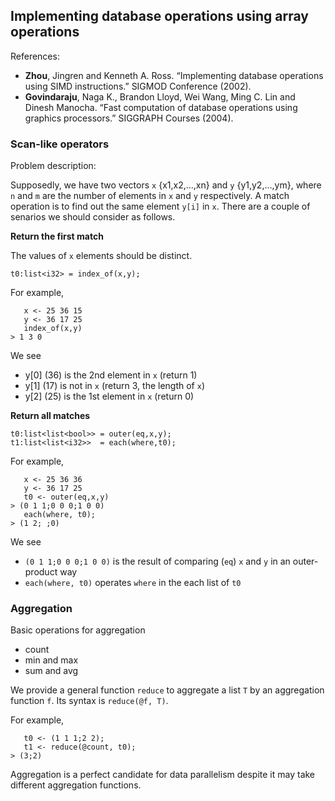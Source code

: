 ## Implementing database operations using array operations

References:

- **Zhou**, Jingren and Kenneth A. Ross. “Implementing database operations
  using SIMD instructions.” SIGMOD Conference (2002).
- **Govindaraju**, Naga K., Brandon Lloyd, Wei Wang, Ming C. Lin and Dinesh
  Manocha. “Fast computation of database operations using graphics processors.”
  SIGGRAPH Courses (2004).


### Scan-like operators

Problem description:

Supposedly, we have two vectors `x` {x1,x2,...,xn} and `y` {y1,y2,...,ym},
where `n` and `m` are the number of elements in `x` and `y` respectively. A
match operation is to find out the same element `y[i]` in `x`.  There are a
couple of senarios we should consider as follows.

**Return the first match**

The values of `x` elements should be distinct.

```
t0:list<i32> = index_of(x,y);
```

For example,

```
   x <- 25 36 15
   y <- 36 17 25
   index_of(x,y)
> 1 3 0
```

We see

- y[0] (36) is the 2nd element in `x` (return 1)
- y[1] (17) is not in `x` (return 3, the length of `x`)
- y[2] (25) is the 1st element in `x` (return 0)

**Return all matches**

```
t0:list<list<bool>> = outer(eq,x,y);
t1:list<list<i32>>  = each(where,t0);
```

For example,

```
   x <- 25 36 36
   y <- 36 17 25
   t0 <- outer(eq,x,y)
> (0 1 1;0 0 0;1 0 0)
   each(where, t0);
> (1 2; ;0)
```

We see

- `(0 1 1;0 0 0;1 0 0)` is the result of comparing (`eq`) `x` and `y` in an
  outer-product way
- `each(where, t0)` operates `where` in the each list of `t0`

### Aggregation

Basic operations for aggregation

- count
- min and max
- sum and avg

We provide a general function `reduce` to aggregate a list `T` by an
aggregation function `f`.  Its syntax is `reduce(@f, T)`.

For example,

```
   t0 <- (1 1 1;2 2);
   t1 <- reduce(@count, t0);
> (3;2)
```

Aggregation is a perfect candidate for data parallelism despite it may take
different aggregation functions.

